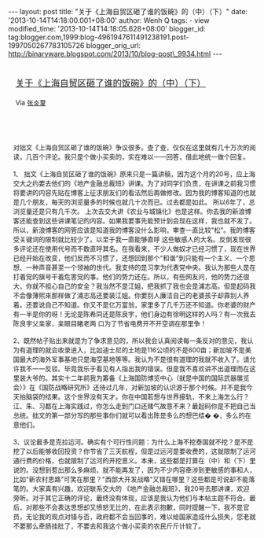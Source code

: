 --- layout: post title: "关于《上海自贸区砸了谁的饭碗》的（中）（下）"
date: '2013-10-14T14:18:00.001+08:00' author: Wenh Q tags: - view
modified\_time: '2013-10-14T14:18:05.628+08:00' blogger\_id:
tag:blogger.com,1999:blog-4961947611491238191.post-1997050267783105726
blogger\_orig\_url:
http://binaryware.blogspot.com/2013/10/blog-post\_9934.html ---
<div style="margin: 10px; padding: 5px;">

<div style="font-size: 18px;">

[关于《上海自贸区砸了谁的饭碗》的（中）（下）](http://blog.sina.com.cn/s/blog_55c5740f0101obpe.html)

</div>

<div style="font-size: 13px;">

Via [张炎夏](http://blog.sina.com.cn/yanxiazhang)

</div>

</div>

<div style="font-size: 13px; padding: 15px 0 10px 10px;">

\
对拙文《上海自贸区砸了谁的饭碗》争议很多。查了查，仅仅在这里就有几十万次的阅读，几百个评论。我只是个做小买卖的，实在难以一一回答，借此地统一做个回复。\
\
1、
拙文《上海自贸区砸了谁的饭碗》原来只是一篇讲稿，因为这个月的20号，应上海交大之约要去他们的《地产金融总裁班》讲课。为了对同学们负责，在讲课之前我习惯将要讲的内容先贴在博客上征求朋友们的看法然后再做修改。因为我的博客知道的也就是几个朋友，每天的浏览量多的时候也就几十次而已。过去都是如此。
所以6年了，总浏览量还是只有几千次。
上次去交大讲《农业与城镇化》也是这样。你去我的新浪博客还能查到这些讲课笔记的内容。如果我要事先能预计到会现在这样，我也就不发了。所以，新浪博客的网管应该是知道我的博客没什么影响，审查一直比较"松"。我的博客受关键词的限制就比较少了。以至于我一直能够直呼
这些敏感人的大名。反倒发现很多评论还在使用代号而不敢直呼其名。在我看来，不少人做奴才已经习惯了，现在世界已经开始在改变，他们反而不习惯了，还想回到那个"和谐"到只能有一个主义、一个思想、一种声音甚至一个领袖的世代。我支持的是习李为代表党中央。我认为那些人是在打着党的旗号干着危害党的事。他们的势力还在。所以，有些网友问，他的势力还很大，你就不担心自己的安全？我当然不是江姐，把我抓了我也会是浦志高。但是起码我不会像薄熙來那样做了浦志高还要装江姐。你要别人廉洁自己的老婆孩子却靠别人养着。还要说自己不知道。你又不是亿万富翁，家里多了几千万还不知道。你老婆的财产有一半是你的呀！无论是陈希同还是陈良宇，他们身边有徐明这样的人吗？有一次我去陈良宇父亲家，亲眼目睹老两
口为了节省电费开不开空调在那里争！\
\
2、既然帖子贴出来就是为了争求意见的，所以我会认真阅读每一条反对的意见，我认为有道理的就会收录进入，比如迪士尼的土地是116公顷的不是600亩；新加坡不是美国最大的海外军事基地只是海空基地等等。我认为不是很有道理的我就不收入了。请允许我不一一反驳。毕竟我乐于看见有人指出我的错误。但是我不喜欢讲不出道理而在这里装大爷的。其实十二年前我为筹备《上海国防博览中心（就是中国的国际武器展览会）》在《国防战略研究所》还待过几年，对新加坡的认识源于那个时候。并不是我今天拍脑袋的结果。这个世界没有天才。你在中国若想与世界接轨，不来上海怎么行？江、朱、习都在上海实践过，你怎么走到门口还赌气故意不来？最起码你是不把自己当总统。拙文的第一部分写的那些事你们就可以看出陈是多么的想巴结�
�，多么的在意他们。\
\
3、议论最多是克拉运河。确实有个可行性问题：为什么上海不挖泰国就不挖？是不是挖了以后能够收回投资？你节省了三天航程，但是过运河是要收费的，这就限制了运河通行费的价格，也就限制了运河的开挖意义。本来，这些都是打算在（中）和（下）里说的。没想到惹出那么多麻烦，就不能再发了，因为不少内容牵涉到更敏感的事和人，比如"新农村思路"可笑在那里？"西部大开发战略"又错在哪里？这些都是可说却不能落笔的。大家真有兴趣，欢迎联系交大的
《地产金融总裁班》，我20号去那讲课，欢迎旁听。对于其它正确的评论，最终没有体现，应该是我认为他们与本帖主题不符合。最后，对那些不会表达思想却又愤怒无比的，在此表示抱歉，同时提醒一下，我不是官员，无论我的观点对错与否，政府都不会当回事的，难以给国家造成什么损失，您老就不要那么牵肠挂肚了，不要去和我这个做小买卖的农民斤斤计较了。

</div>
